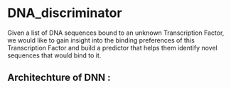 # DNA_discriminator
Given a list of DNA sequences bound to an unknown Transcription Factor, we would like to gain insight into the binding preferences of this Transcription Factor and build a predictor that helps them identify novel sequences that would bind to it.
## Architechture of DNN :
